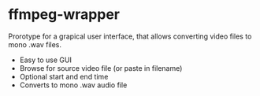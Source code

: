 ffmpeg-wrapper
==============
Prorotype for a grapical user interface, that allows converting video files to mono .wav files.

- Easy to use GUI
- Browse for source video file (or paste in filename)
- Optional start and end time
- Converts to mono .wav audio file
